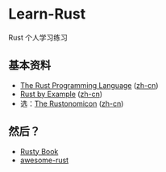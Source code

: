 # Learn-Rust
Rust 个人学习练习

## 基本资料
* [The Rust Programming Language](https://doc.rust-lang.org/stable/book/title-page.html) ([zh-cn](https://kaisery.github.io/trpl-zh-cn/title-page.html))
* [Rust by Example](https://doc.rust-lang.org/stable/rust-by-example/) ([zh-cn](https://rustwiki.org/zh-CN/rust-by-example/))
* 选：[The Rustonomicon](https://doc.rust-lang.org/nomicon/) ([zh-cn](https://nomicon.purewhite.io/))

## 然后？
* [Rusty Book](https://rusty.course.rs/)
* [awesome-rust](https://github.com/rust-unofficial/awesome-rust)
